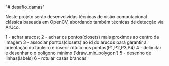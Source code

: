 "# desafio_damas" 

Neste projeto serão desenvolvidas técnicas de visão computacional clássica baseada em OpenCV, abordando também técnicas de detecção via ArUco.


1 - achar arucos;
2 - achar os pontos(closets) mais proximos ao centro da imagem
3 - associar pontos(closets) ao id do arucos para garantir a orientação do tauleiro e inserir rótulo nos pontos(P1,P2,P3,P4)
4 - delimitar e desenhar o o polígono mínimo ('draw_min_polygon')
5 - desenho de linhas(labels)
6 - rotular casas brancas